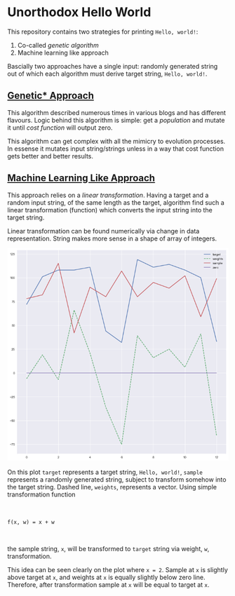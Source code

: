# Unorthodox Hello World

This repository contains two strategies for printing `Hello, world!`:

1. Co-called *genetic algorithm*
2. Machine learning like approach

Bascially two approaches have a single input: randomly generated string
out of which each algorithm must derive target string, `Hello, world!`.


## [Genetic* Approach](https://github.com/pvlbzn/evolutionary/blob/master/random_and_linear_transformation_hello_world.ipynb)

This algorithm described numerous times in various blogs and has different
flavours. Logic behind this algorithm is simple: get a *population* and mutate
it until *cost function* will output zero.

This algorithm can get complex with all the mimicry to evolution processes.
In essense it mutates input string/strings unless in a way that cost function
gets better and better results.


## [Machine Learning Like Approach](https://github.com/pvlbzn/evolutionary/blob/master/random_and_linear_transformation_hello_world.ipynb)

This approach relies on a *linear transformation*. Having a target and a random
input string, of the same length as the target, algorithm find such a linear
transformation (function) which converts the input string into the target string.

Linear transformation can be found numerically via change in data representation.
String makes more sense in a shape of array of integers.

![plot](https://github.com/pvlbzn/evolutionary/blob/master/img/plot.png?raw=true)

On this plot `target` represents a target string, `Hello, world!`, `sample` represents
a randomly generated string, subject to transform somehow into the target string.
Dashed line, `weights`, represents a vector. Using simple transformation function

<br>

`f(x, w) = x + w`

<br>

the sample string, `x`, will be transformed to `target` string via weight, `w`,
transformation.

This idea can be seen clearly on the plot where `x = 2`. Sample at `x` is slightly
above target at `x`, and weights at `x` is equally slightly below zero line.
Therefore, after transformation sample at `x` will be equal to target at `x`.
